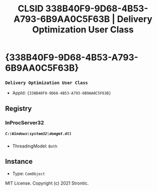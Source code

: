 ﻿---
title: "CLSID 338B40F9-9D68-4B53-A793-6B9AA0C5F63B | Delivery Optimization User Class"
excerpt: What is COM-Object CLSID 338B40F9-9D68-4B53-A793-6B9AA0C5F63B?
---

# {338B40F9-9D68-4B53-A793-6B9AA0C5F63B}

### `Delivery Optimization User Class`
* AppId: `{338B40F9-9D68-4B53-A793-6B9AA0C5F63B}`

## Registry


### InProcServer32

##### `C:\Windows\system32\domgmt.dll`
* ThreadingModel: `Both`

## Instance

* Type: `ComObject`

MIT License. Copyright (c) 2021 Strontic.


